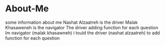 # About-Me
some information about me 
Nashat Alzaatreh is the driver 
Malak Khasaweneh is the navigator 
The driver adding function for each question 
Im navigator (malak khasawneh) i tould the driver (nashat alzaatreh) to add function for each question
